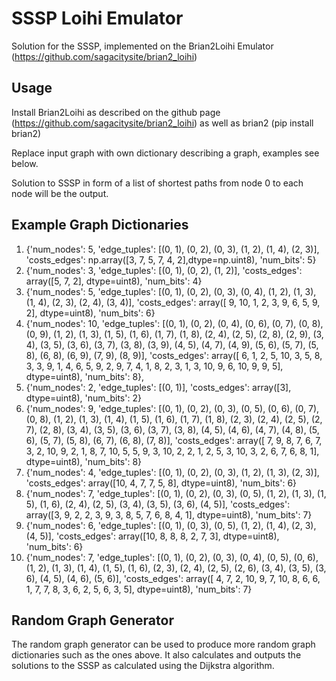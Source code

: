 # SSSP Loihi Emulator
Solution for the SSSP, implemented on the Brian2Loihi Emulator (https://github.com/sagacitysite/brian2_loihi) 

## Usage
Install Brian2Loihi as described on the github page (https://github.com/sagacitysite/brian2_loihi) as well as brian2 (pip install brian2)

Replace input graph with own dictionary describing a graph, examples see below.

Solution to SSSP in form of a list of shortest paths from node 0 to each node will be the output.

## Example Graph Dictionaries
1. {'num_nodes': 5, 'edge_tuples': [(0, 1), (0, 2), (0, 3), (1, 2), (1, 4), (2, 3)], 'costs_edges': np.array([3, 7, 5, 7, 4, 2],dtype=np.uint8), 'num_bits': 5}
2. {'num_nodes': 3, 'edge_tuples': [(0, 1), (0, 2), (1, 2)], 'costs_edges': array([5, 7, 2], dtype=uint8), 'num_bits': 4}
3. {'num_nodes': 5, 'edge_tuples': [(0, 1), (0, 2), (0, 3), (0, 4), (1, 2), (1, 3), (1, 4), (2, 3), (2, 4), (3, 4)], 'costs_edges': array([ 9, 10,  1,  2,  3,  9,  6,  5,  9,  2], dtype=uint8), 'num_bits': 6}
4. {'num_nodes': 10, 'edge_tuples': [(0, 1), (0, 2), (0, 4), (0, 6), (0, 7), (0, 8), (0, 9), (1, 2), (1, 3), (1, 5), (1, 6), (1, 7), (1, 8), (2, 4), (2, 5), (2, 8), (2, 9), (3, 4), (3, 5), (3, 6), (3, 7), (3, 8), (3, 9), (4, 5), (4, 7), (4, 9), (5, 6), (5, 7), (5, 8), (6, 8), (6, 9), (7, 9), (8, 9)], 'costs_edges': array([ 6,  1,  2,  5, 10,  3,  5,  8,  3,  3,  9,  1,  4,  6,  5,  9,  2, 9,  7,  4,  1,  8,  2,  3,  1,  3, 10,  9,  6, 10,  9,  9,  5], dtype=uint8), 'num_bits': 8},
5. {'num_nodes': 2, 'edge_tuples': [(0, 1)], 'costs_edges': array([3], dtype=uint8), 'num_bits': 2}
6. {'num_nodes': 9, 'edge_tuples': [(0, 1), (0, 2), (0, 3), (0, 5), (0, 6), (0, 7), (0, 8), (1, 2), (1, 3), (1, 4), (1, 5), (1, 6), (1, 7), (1, 8), (2, 3), (2, 4), (2, 5), (2, 7), (2, 8), (3, 4), (3, 5), (3, 6), (3, 7), (3, 8), (4, 5), (4, 6), (4, 7), (4, 8), (5, 6), (5, 7), (5, 8), (6, 7), (6, 8), (7, 8)], 'costs_edges': array([ 7,  9,  8,  7,  6,  7,  3,  2, 10,  9,  2,  1,  8,  7, 10,  5,  5, 9,  3, 10,  2,  2,  1,  2,  5,  3, 10,  3,  2,  6,  7,  6,  8,  1],
      dtype=uint8), 'num_bits': 8}
7. {'num_nodes': 4, 'edge_tuples': [(0, 1), (0, 2), (0, 3), (1, 2), (1, 3), (2, 3)], 'costs_edges': array([10,  4,  7,  7,  5,  8], dtype=uint8), 'num_bits': 6}
8. {'num_nodes': 7, 'edge_tuples': [(0, 1), (0, 2), (0, 3), (0, 5), (1, 2), (1, 3), (1, 5), (1, 6), (2, 4), (2, 5), (3, 4), (3, 5), (3, 6), (4, 5)], 'costs_edges': array([3, 9, 2, 2, 3, 9, 3, 8, 5, 7, 6, 8, 4, 1], dtype=uint8), 'num_bits': 7}
9. {'num_nodes': 6, 'edge_tuples': [(0, 1), (0, 3), (0, 5), (1, 2), (1, 4), (2, 3), (4, 5)], 'costs_edges': array([10,  8,  8,  8,  2,  7,  3], dtype=uint8), 'num_bits': 6}
10. {'num_nodes': 7, 'edge_tuples': [(0, 1), (0, 2), (0, 3), (0, 4), (0, 5), (0, 6), (1, 2), (1, 3), (1, 4), (1, 5), (1, 6), (2, 3), (2, 4), (2, 5), (2, 6), (3, 4), (3, 5), (3, 6), (4, 5), (4, 6), (5, 6)], 'costs_edges': array([ 4,  7,  2, 10,  9,  7, 10,  8,  6,  6,  1,  7,  7,  8,  3,  6,  2,
        5,  6,  3,  5], dtype=uint8), 'num_bits': 7}


## Random Graph Generator
The random graph generator can be used to produce more random graph dictionaries such as the ones above. It also calculates and outputs the solutions to the SSSP as calculated using the Dijkstra algorithm.
